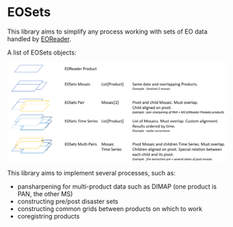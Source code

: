 # EOSets

This library aims to simplify any process working with sets of EO data handled by [EOReader](https://github.com/sertit/eoreader).

A list of EOSets objects:

![eosets_objects](docs/_static/eosets_objects.png)

This library aims to implement several processes, such as:
- pansharpening for multi-product data such as DIMAP (one product is PAN, the other MS)
- constructing pre/post disaster sets
- constructing common grids between products on which to work
- coregistring products
